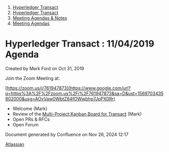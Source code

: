1. [Hyperledger Transact](index.html)
2. [Hyperledger Transact](Hyperledger-Transact_23101448.html)
3. [Meeting Agendas &amp; Notes](23101835.html)
4. [Meeting Agendas](Meeting-Agendas_23101839.html)

# Hyperledger Transact : 11/04/2019 Agenda

Created by Mark Ford on Oct 31, 2019

Join the Zoom Meeting at:

[https://zoom.us/j/761947873](https://www.google.com/url?q=https%3A%2F%2Fzoom.us%2Fj%2F761947873&sa=D&ust=1569703435802000&usg=AOvVaw0WbtZ84fOWwbhp7JpPX0Rr)

- Welcome (Mark)
- Review of the [Multi-Project Kanban Board for Transact](https://jira.hyperledger.org/secure/RapidBoard.jspa?rapidView=232&quickFilter=621) (Mark)
- Open PRs &amp; RFCs
- Open Forum

Document generated by Confluence on Nov 26, 2024 12:17

[Atlassian](http://www.atlassian.com/)
